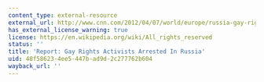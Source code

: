 ```yaml
---
content_type: external-resource
external_url: http://www.cnn.com/2012/04/07/world/europe/russia-gay-rights-arrests/index.html
has_external_license_warning: true
license: https://en.wikipedia.org/wiki/All_rights_reserved
status: ''
title: 'Report: Gay Rights Activists Arrested In Russia'
uid: 48f58623-4ee5-447b-ad9d-2c277762b604
wayback_url: ''
---
```


